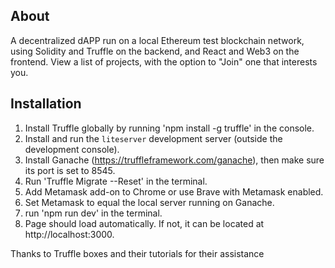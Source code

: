 ## About

A decentralized dAPP run on a local Ethereum test blockchain network, using Solidity and Truffle on the backend, and React and Web3 on the frontend. View a list of projects, with the option to "Join" one that interests you.


## Installation

1. Install Truffle globally by running 'npm install -g truffle' in the console.
2. Install and run the `liteserver` development server (outside the development console).
3. Install Ganache (https://truffleframework.com/ganache), then make sure its port is set to 8545.
4. Run 'Truffle Migrate --Reset' in the terminal.
5. Add Metamask add-on to Chrome or use Brave with Metamask enabled.
6. Set Metamask to equal the local server running on Ganache.
7. run 'npm run dev' in the terminal.
8. Page should load automatically. If not, it can be located at http://localhost:3000.

Thanks to Truffle boxes and their tutorials for their assistance
